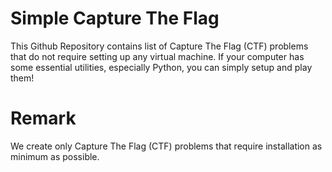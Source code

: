 # Simple Capture The Flag
This Github Repository contains list of Capture The Flag (CTF) problems that do not require setting up any virtual machine. If your computer has some essential utilities, especially Python, you can simply setup and play them!

# Remark
We create only Capture The Flag (CTF) problems that require installation as minimum as possible.
